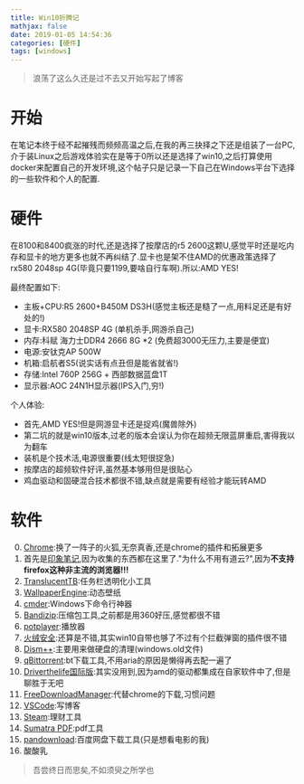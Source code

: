 ```yaml
---
title: Win10折腾记
mathjax: false
date: 2019-01-05 14:54:36
categories: [硬件]
tags: [windows]
---
```

> 浪荡了这么久还是过不去又开始写起了博客

# 开始
在笔记本终于经不起摧残而频频高温之后,在我的再三抉择之下还是组装了一台PC,介于装Linux之后游戏体验实在是等于0所以还是选择了win10,之后打算使用docker来配置自己的开发环境,这个帖子只是记录一下自己在Windows平台下选择的一些软件和个人的配置.
<!-- more -->
# 硬件
在8100和8400疯涨的时代,还是选择了按摩店的r5 2600这颗U,感觉平时还是吃内存和显卡的地方更多也就不再纠结了.显卡也是架不住AMD的优惠政策选择了rx580 2048sp 4G(毕竟只要1199,要啥自行车啊).所以:AMD YES!

最终配置如下:
- 主板+CPU:R5 2600+B450M DS3H(感觉主板还是糙了一点,用料足还是有好处的!)
- 显卡:RX580 2048SP 4G (单机杀手,网游杀自己)
- 内存:科赋 海力士DDR4 2666 8G *2 (免费超3000无压力,主要是便宜)
- 电源:安钛克AP 500W
- 机箱:启航者S5(说实话有点丑但是能省就省!)
- 存储:Intel 760P 256G + 西部数据蓝盘1T
- 显示器:AOC 24N1H显示器(IPS入门,穷!)

个人体验:
- 首先,AMD YES!但是网游显卡还是捉鸡(魔兽除外)
- 第二坑的就是win10版本,过老的版本会误认为你在超频无限蓝屏重启,害得我以为翻车
- 装机是个技术活,电源很重要(线太短很捉急)
- 按摩店的超频软件好评,虽然基本够用但是很贴心
- 鸡血驱动和固硬混合技术都很不错,缺点就是需要有经验才能玩转AMD

# 软件
0. [Chrome](https://www.google.com/chrome/):换了一阵子的火狐,无奈真香,还是chrome的插件和拓展更多
1. 首先是[印象笔记](https://www.yinxiang.com/),因为收集的东西都在这里了."为什么不用有道云?",因为**不支持firefox这种非主流的浏览器!!!**
2. [TranslucentTB](https://github.com/TranslucentTB/TranslucentTB):任务栏透明化小工具
3. [WallpaperEngine](https://store.steampowered.com/app/431960/Wallpaper_Engine/):动态壁纸
4. [cmder](https://www.jeffjade.com/2016/01/13/2016-01-13-windows-software-cmder/):Windows下命令行神器
5. [Bandizip](https://cn.bandisoft.com/bandizip/):压缩包工具,之前都是用360好压,感觉都很不错
6. [potplayer](https://potplayer.daum.net/):播放器
7. [火绒安全](https://www.huorong.cn/):还算是不错,其实win10自带也够了不过有个拦截弹窗的插件很不错
8. [Dism++](https://www.chuyu.me/zh-Hans/):主要用来做硬盘的清理(windows.old文件)
9. [qBittorrent](https://www.qbittorrent.org/):bt下载工具,不用aria的原因是懒得再去配一遍了
10. [Driverthelife国际版](https://www.drivethelife.com/):其实没用到,因为amd的驱动都集成在自家软件中了,但是聊胜于无吧
11. [FreeDownloadManager](https://www.freedownloadmanager.org/zh/):代替chrome的下载,习惯问题
12. [VSCode](https://code.visualstudio.com/):写博客
13. [Steam](https://store.steampowered.com/):理财工具
14. [Sumatra PDF](https://www.sumatrapdfreader.org/download-free-pdf-viewer.html):pdf工具
14. [pandownload](https://pandownload.com/):百度网盘下载工具(只是想看电影的我)
15. 酸酸乳



> 吾尝终日而思矣,不如须臾之所学也
